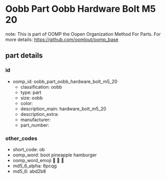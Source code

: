 # Oobb Part Oobb Hardware Bolt M5 20  

note: This is part of OOMP the Oopen Organization Method For Parts. For more details: https://github.com/oomlout/oomp_base

##  part details





### id
* oomp_id: oobb_part_oobb_hardware_bolt_m5_20
  * classification: oobb
  * type: part
  * size: oobb
  * color: 
  * description_main: hardware_bolt_m5_20
  * description_extra: 
  * manufacturer: 
  * part_number: 

### other_codes
* short_code: ob
* oomp_word: boot pineapple hamburger
* oomp_word_emoji :boot: :pineapple: :hamburger:
* md5_6_alpha: 6pcqg
* md5_6: abd2b8